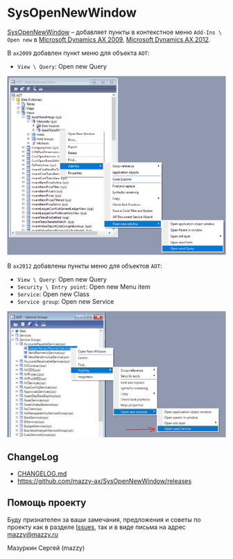 # SysOpenNewWindow

[project]:https://github.com/mazzy-ax/SysOpenNewWindow
[license]:https://github.com/mazzy-ax/SysOpenNewWindow/blob/master/LICENSE

[SysOpenNewWindow][project] &ndash; добавляет пункты в контекстное меню `Add-Ins \ Open new` в [Microsoft Dynamics AX 2009](ax2009), [Microsoft Dynamics AX 2012](ax2012).

В `ax2009` добавлен пункт меню для объекта `AOT`:

* `View \ Query`: Open new Query

![aot with open new window menu in 2009](ax2009/Media/Aot.png)

В `ax2012` добавлены пункты меню для объектов `AOT`:

* `View \ Query`: Open new Query
* `Security \ Entry point`: Open new Menu item
* `Service`: Open new Class
* `Service group`: Open new Service

![aot with open new window menu in 2012](ax2012/Media/Aot.png)

## ChangeLog

* [CHANGELOG.md](CHANGELOG.md)
* <https://github.com/mazzy-ax/SysOpenNewWindow/releases>

## Помощь проекту

Буду признателен за ваши замечания, предложения и советы по проекту как в разделе [Issues](https://github.com/mazzy-ax/SysOpenNewWindow/issues), так и в виде письма на адрес <mazzy@mazzy.ru>

Мазуркин Сергей (mazzy)
